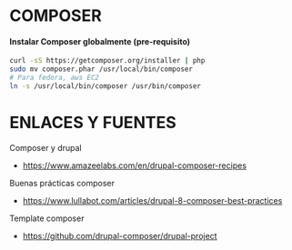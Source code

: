 COMPOSER
========

#### Instalar Composer globalmente (pre-requisito)
```bash
curl -sS https://getcomposer.org/installer | php
sudo mv composer.phar /usr/local/bin/composer
# Para fedora, aws EC2
ln -s /usr/local/bin/composer /usr/bin/composer
```


ENLACES Y FUENTES
=================
Composer y drupal
- https://www.amazeelabs.com/en/drupal-composer-recipes

Buenas prácticas composer
- https://www.lullabot.com/articles/drupal-8-composer-best-practices

Template composer
- https://github.com/drupal-composer/drupal-project
